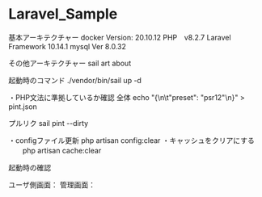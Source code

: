 # Laravel_Sample

基本アーキテクチャー
docker  Version: 20.10.12
PHP　v8.2.7
Laravel Framework 10.14.1
mysql  Ver 8.0.32 

その他アーキテクチャー
sail art about


起動時のコマンド
 ./vendor/bin/sail up -d 

・PHP文法に準拠しているか確認
 全体
    echo "{\n\t\"preset\": \"psr12\"\n}" > pint.json

 プルリク
    sail pint --dirty

・configファイル更新
   php artisan config:clear
・キャッシュをクリアにする
　　php artisan cache:clear


起動時の確認

ユーザ側画面：
管理画面：